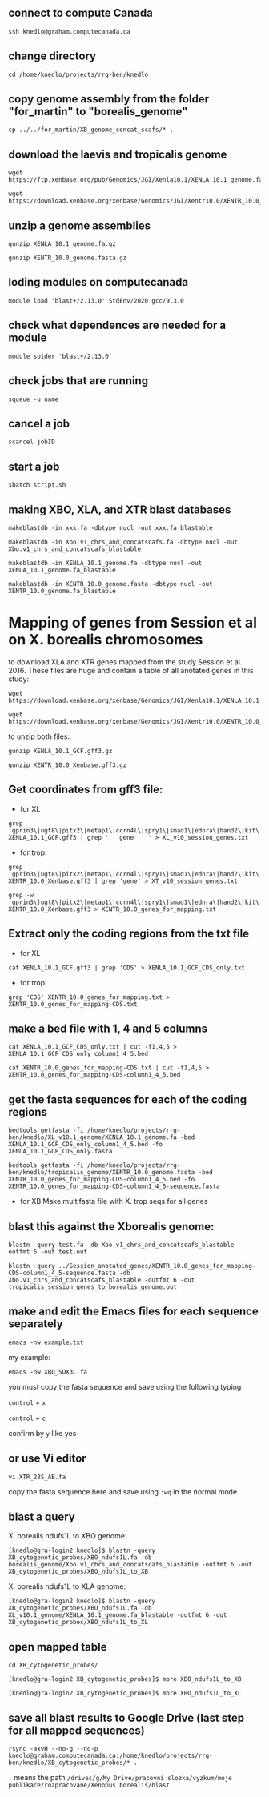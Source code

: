 ## connect to compute Canada
```
ssh knedlo@graham.computecanada.ca
```
## change directory

```
cd /home/knedlo/projects/rrg-ben/knedlo
```

## copy genome assembly from the folder "for_martin" to "borealis_genome"
```
cp ../../for_martin/XB_genome_concat_scafs/* .
```
## download the laevis and tropicalis genome
```
wget https://ftp.xenbase.org/pub/Genomics/JGI/Xenla10.1/XENLA_10.1_genome.fa.gz

wget https://download.xenbase.org/xenbase/Genomics/JGI/Xentr10.0/XENTR_10.0_genome.fasta.gz
```

## unzip a genome assemblies
```
gunzip XENLA_10.1_genome.fa.gz

gunzip XENTR_10.0_genome.fasta.gz
```

## loding modules on computecanada
```
module load 'blast+/2.13.0' StdEnv/2020 gcc/9.3.0
```

## check what dependences are needed for a module
```
module spider 'blast+/2.13.0'
```

## check jobs that are running
```
squeue -u name
```
## cancel a job
```
scancel jobID
```
## start a job
```
sbatch script.sh
```
## making XBO, XLA, and XTR blast databases
```
makeblastdb -in xxx.fa -dbtype nucl -out xxx.fa_blastable
```

```
makeblastdb -in Xbo.v1_chrs_and_concatscafs.fa -dbtype nucl -out Xbo.v1_chrs_and_concatscafs_blastable

makeblastdb -in XENLA_10.1_genome.fa -dbtype nucl -out XENLA_10.1_genome.fa_blastable

makeblastdb -in XENTR_10.0_genome.fasta -dbtype nucl -out XENTR_10.0_genome.fa_blastable
```

# Mapping of genes from Session et al on X. borealis chromosomes

to download XLA and XTR genes mapped from the study Session et al. 2016. These files are huge and contain a table of all anotated genes in this study:

```
wget https://download.xenbase.org/xenbase/Genomics/JGI/Xenla10.1/XENLA_10.1_GCF.gff3.gz
```

```
wget https://download.xenbase.org/xenbase/Genomics/JGI/Xentr10.0/XENTR_10.0_Xenbase.gff3.gz 
```

to unzip both files:

```
gunzip XENLA_10.1_GCF.gff3.gz
```

```
gunzip XENTR_10.0_Xenbase.gff3.gz
```

## Get coordinates from gff3 file:


* for XL
```
grep 'gprin3\|ugt8\|pitx2\|metap1\|ccrn4l\|spry1\|smad1\|ednra\|hand2\|kit\|fgfr3\|wdr1\|ncbp1\|midn\|fkbp8\|tpm4\|cer1\|rps6\|bcl2l2\|dmrt1\|gna14\|ntrk2\|zmat5\|med13l\|mlec\|gltp\|fzd10\|prrc1\|noc4l\|riok2\|papd4\|nipbl\|smad7\|rax\|ctse\|rcc1\|phactr4\|aipl1\|myo1c\|ift20\|traf4\|chmp2b\|ets2\|gabpa\|gap43\|igsf11\|myog\|gjb3\|ulk2\|tbx2\|lims1\|efnb2\|cblb\|nup88\|tmem194a\|cacnb3\|col2a1\|dctn2\|map3k12\|pgr\|krt18\|pds5b\|arrb1\|ppfibp1\|clint1\|ccdc69\|sap30l\|hnrnph1\|larp1\|hmp19\|tspan17\|prickle1\|usp44\|lgr5\|guca1a\|scamp5\|celf2\|flnc\|rab27a\|rasgrf1\|nodal6\|pin1\|znf703\|psmb6\|cdca5\|foxa4\|igf2\|syt12\|pax6\|depdc7\|accs\|myod1\|hsbp1\|coq9\|fa2h\|psma4\|lhx9\|npl\|gtf2b\|mcm5\|h1f0\|mgc75753\|gmppb\|atf4\|chchd4\|t\|fbxo5\|lgalsl\|rnf8\|mix1\|bmp2\|epcam\|rtn4\|aim1\|bach2\|tdrp\|ect2\|ssr3\|slc25a36\|epha4\|sox11\|mycn\|laptm4a\|pccb\|ubxn2a\|stk17a\|ctnnb1\|hoxa4\|meox2\|bmi1\|fzd8\|klf6\|znf622\|prpf4b\|rbm24\|sox4\|tshz1\|sox17a\|gata6\|oxr1\|mmp16\|matn2\|med30\|ptp4a3\|ndrg1\|cuedc2\|slc2a9\|zranb1\|cdk1\|bicc1\|pcdh15\|vax1\|btg4\|sdhd\|atad3a\|xilr2\|spib\|cacng6\|glul\|atp6ap1.2\|apln\|rlim\|vasp\|fam199x\|bag6\|irf2bpl\|flot1\|yif1b\|meis3\|gsc\|gtf2a1\|ttc7b\|bmp4\|adssl1\|foxa1\|slc39a9\|vangl2\|znf652\|krt\|sdc4\|chmp6\|psme3\|wdr16\|grb2\|rpl13a\|dapl1\|arpc1b\|gmppa\|cxcr4\|ssb\|ag1\|ndufa10\|ikzf2\|ccnyl1\|nop58\|nde1\|nubp1\|ern2' XENLA_10.1_GCF.gff3 | grep '   gene    ' > XL_v10_session_genes.txt
```

* for trop:
```
grep 'gprin3\|ugt8\|pitx2\|metap1\|ccrn4l\|spry1\|smad1\|ednra\|hand2\|kit\|fgfr3\|wdr1\|ncbp1\|midn\|fkbp8\|tpm4\|cer1\|rps6\|bcl2l2\|dmrt1\|gna14\|ntrk2\|zmat5\|med13l\|mlec\|gltp\|fzd10\|prrc1\|noc4l\|riok2\|papd4\|nipbl\|smad7\|rax\|ctse\|rcc1\|phactr4\|aipl1\|myo1c\|ift20\|traf4\|chmp2b\|ets2\|gabpa\|gap43\|igsf11\|myog\|gjb3\|ulk2\|tbx2\|lims1\|efnb2\|cblb\|nup88\|tmem194a\|cacnb3\|col2a1\|dctn2\|map3k12\|pgr\|krt18\|pds5b\|arrb1\|ppfibp1\|clint1\|ccdc69\|sap30l\|hnrnph1\|larp1\|hmp19\|tspan17\|prickle1\|usp44\|lgr5\|guca1a\|scamp5\|celf2\|flnc\|rab27a\|rasgrf1\|nodal6\|pin1\|znf703\|psmb6\|cdca5\|foxa4\|igf2\|syt12\|pax6\|depdc7\|accs\|myod1\|hsbp1\|coq9\|fa2h\|psma4\|lhx9\|npl\|gtf2b\|mcm5\|h1f0\|mgc75753\|gmppb\|atf4\|chchd4\|t\|fbxo5\|lgalsl\|rnf8\|mix1\|bmp2\|epcam\|rtn4\|aim1\|bach2\|tdrp\|ect2\|ssr3\|slc25a36\|epha4\|sox11\|mycn\|laptm4a\|pccb\|ubxn2a\|stk17a\|ctnnb1\|hoxa4\|meox2\|bmi1\|fzd8\|klf6\|znf622\|prpf4b\|rbm24\|sox4\|tshz1\|sox17a\|gata6\|oxr1\|mmp16\|matn2\|med30\|ptp4a3\|ndrg1\|cuedc2\|slc2a9\|zranb1\|cdk1\|bicc1\|pcdh15\|vax1\|btg4\|sdhd\|atad3a\|xilr2\|spib\|cacng6\|glul\|atp6ap1.2\|apln\|rlim\|vasp\|fam199x\|bag6\|irf2bpl\|flot1\|yif1b\|meis3\|gsc\|gtf2a1\|ttc7b\|bmp4\|adssl1\|foxa1\|slc39a9\|vangl2\|znf652\|krt\|sdc4\|chmp6\|psme3\|wdr16\|grb2\|rpl13a\|dapl1\|arpc1b\|gmppa\|cxcr4\|ssb\|ag1\|ndufa10\|ikzf2\|ccnyl1\|nop58\|nde1\|nubp1\|ern2' XENTR_10.0_Xenbase.gff3 | grep 'gene' > XT_v10_session_genes.txt

grep -w 'gprin3\|ugt8\|pitx2\|metap1\|ccrn4l\|spry1\|smad1\|ednra\|hand2\|kit\|fgfr3\|wdr1\|ncbp1\|midn\|fkbp8\|tpm4\|cer1\|rps6\|bcl2l2\|dmrt1\|gna14\|ntrk2\|zmat5\|med13l\|mlec\|gltp\|fzd10\|prrc1\|noc4l\|riok2\|papd4\|nipbl\|smad7\|rax\|ctse\|rcc1\|phactr4\|aipl1\|myo1c\|ift20\|traf4\|chmp2b\|ets2\|gabpa\|gap43\|igsf11\|myog\|gjb3\|ulk2\|tbx2\|lims1\|efnb2\|cblb\|nup88\|tmem194a\|cacnb3\|col2a1\|dctn2\|map3k12\|pgr\|krt18\|pds5b\|arrb1\|ppfibp1\|clint1\|ccdc69\|sap30l\|hnrnph1\|larp1\|hmp19\|tspan17\|prickle1\|usp44\|lgr5\|guca1a\|scamp5\|celf2\|flnc\|rab27a\|rasgrf1\|nodal6\|pin1\|znf703\|psmb6\|cdca5\|foxa4\|igf2\|syt12\|pax6\|depdc7\|accs\|myod1\|hsbp1\|coq9\|fa2h\|psma4\|lhx9\|npl\|gtf2b\|mcm5\|h1f0\|mgc75753\|gmppb\|atf4\|chchd4\|t\|fbxo5\|lgalsl\|rnf8\|mix1\|bmp2\|epcam\|rtn4\|aim1\|bach2\|tdrp\|ect2\|ssr3\|slc25a36\|epha4\|sox11\|mycn\|laptm4a\|pccb\|ubxn2a\|stk17a\|ctnnb1\|hoxa4\|meox2\|bmi1\|fzd8\|klf6\|znf622\|prpf4b\|rbm24\|sox4\|tshz1\|sox17a\|gata6\|oxr1\|mmp16\|matn2\|med30\|ptp4a3\|ndrg1\|cuedc2\|slc2a9\|zranb1\|cdk1\|bicc1\|pcdh15\|vax1\|btg4\|sdhd\|atad3a\|xilr2\|spib\|cacng6\|glul\|atp6ap1.2\|apln\|rlim\|vasp\|fam199x\|bag6\|irf2bpl\|flot1\|yif1b\|meis3\|gsc\|gtf2a1\|ttc7b\|bmp4\|adssl1\|foxa1\|slc39a9\|vangl2\|znf652\|krt\|sdc4\|chmp6\|psme3\|wdr16\|grb2\|rpl13a\|dapl1\|arpc1b\|gmppa\|cxcr4\|ssb\|ag1\|ndufa10\|ikzf2\|ccnyl1\|nop58\|nde1\|nubp1\|ern2' XENTR_10.0_Xenbase.gff3 > XENTR_10.0_genes_for_mapping.txt
```

## Extract only the coding regions from the txt file

* for XL
```
cat XENLA_10.1_GCF.gff3 | grep 'CDS' > XENLA_10.1_GCF_CDS_only.txt
```

* for trop

```
grep 'CDS' XENTR_10.0_genes_for_mapping.txt > XENTR_10.0_genes_for_mapping-CDS.txt
```

## make a bed file with 1, 4 and 5 columns
```
cat XENLA_10.1_GCF_CDS_only.txt | cut -f1,4,5 > XENLA_10.1_GCF_CDS_only_column1_4_5.bed
```
```
cat XENTR_10.0_genes_for_mapping-CDS.txt | cut -f1,4,5 > XENTR_10.0_genes_for_mapping-CDS-column1_4_5.bed
```

## get the fasta sequences for each of the coding regions

```
bedtools getfasta -fi /home/knedlo/projects/rrg-ben/knedlo/XL_v10.1_genome/XENLA_10.1_genome.fa -bed XENLA_10.1_GCF_CDS_only_column1_4_5.bed -fo XENLA_10.1_GCF_CDS_only.fasta

bedtools getfasta -fi /home/knedlo/projects/rrg-ben/knedlo/tropicalis_genome/XENTR_10.0_genome.fasta -bed XENTR_10.0_genes_for_mapping-CDS-column1_4_5.bed -fo XENTR_10.0_genes_for_mapping-CDS-column1_4_5-sequence.fasta
```

* for XB
Make multifasta file with X. trop seqs for all genes

## blast this against the Xborealis genome:
```
blastn -query test.fa -db Xbo.v1_chrs_and_concatscafs_blastable -outfmt 6 -out test.out

blastn -query ../Session_anotated_genes/XENTR_10.0_genes_for_mapping-CDS-column1_4_5-sequence.fasta -db Xbo.v1_chrs_and_concatscafs_blastable -outfmt 6 -out tropicalis_session_genes_to_borealis_genome.out
```

## make and edit the Emacs files for each sequence separately
```
emacs -nw example.txt
```
my example:
```
emacs -nw XBO_SOX3L.fa
```

you must copy the fasta sequence and save using the following typing

`control` + `x`

`control` + `c`

confirm by `y` like yes

## or use Vi editor

```
vi XTR_28S_AB.fa 
```
copy the fasta sequence here and save using ```:wq``` in the normal mode

## blast a query
X. borealis ndufs1L to XBO genome:
```
[knedlo@gra-login2 knedlo]$ blastn -query XB_cytogenetic_probes/XBO_ndufs1L.fa -db borealis_genome/Xbo.v1_chrs_and_concatscafs_blastable -outfmt 6 -out XB_cytogenetic_probes/XBO_ndufs1L_to_XB
```
X. borealis ndufs1L to XLA genome:
```
[knedlo@gra-login2 knedlo]$ blastn -query XB_cytogenetic_probes/XBO_ndufs1L.fa -db XL_v10.1_genome/XENLA_10.1_genome.fa_blastable -outfmt 6 -out XB_cytogenetic_probes/XBO_ndufs1L_to_XL
```
## open mapped table
```
cd XB_cytogenetic_probes/
```
```
[knedlo@gra-login2 XB_cytogenetic_probes]$ more XBO_ndufs1L_to_XB
```
```
[knedlo@gra-login2 XB_cytogenetic_probes]$ more XBO_ndufs1L_to_XL 
```
## save all blast results to Google Drive (last step for all mapped sequences)
```
rsync -axvH --no-g --no-p knedlo@graham.computecanada.ca:/home/knedlo/projects/rrg-ben/knedlo/XB_cytogenetic_probes/* .
```
```.``` means the path ```/drives/g/My Drive/pracovni slozka/vyzkum/moje publikace/rozpracovane/Xenopus borealis/blast```

